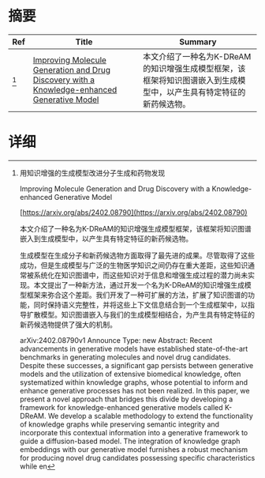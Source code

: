 # 摘要

| Ref | Title | Summary |
| --- | --- | --- |
| [^1] | [Improving Molecule Generation and Drug Discovery with a Knowledge-enhanced Generative Model](https://arxiv.org/abs/2402.08790) | 本文介绍了一种名为K-DReAM的知识增强生成模型框架，该框架将知识图谱嵌入到生成模型中，以产生具有特定特征的新药候选物。 |

# 详细

[^1]: 用知识增强的生成模型改进分子生成和药物发现

    Improving Molecule Generation and Drug Discovery with a Knowledge-enhanced Generative Model

    [https://arxiv.org/abs/2402.08790](https://arxiv.org/abs/2402.08790)

    本文介绍了一种名为K-DReAM的知识增强生成模型框架，该框架将知识图谱嵌入到生成模型中，以产生具有特定特征的新药候选物。

    

    生成模型在生成分子和新药候选物方面取得了最先进的成果。尽管取得了这些成功，但是生成模型与广泛的生物医学知识之间仍存在重大差距，这些知识通常被系统化在知识图谱中，而这些知识对于信息和增强生成过程的潜力尚未实现。本文提出了一种新方法，通过开发一个名为K-DReAM的知识增强生成模型框架来弥合这个差距。我们开发了一种可扩展的方法，扩展了知识图谱的功能，同时保持语义完整性，并将这些上下文信息结合到一个生成框架中，以指导扩散模型。知识图谱嵌入与我们的生成模型相结合，为产生具有特定特征的新药候选物提供了强大的机制。

    arXiv:2402.08790v1 Announce Type: new Abstract: Recent advancements in generative models have established state-of-the-art benchmarks in generating molecules and novel drug candidates. Despite these successes, a significant gap persists between generative models and the utilization of extensive biomedical knowledge, often systematized within knowledge graphs, whose potential to inform and enhance generative processes has not been realized. In this paper, we present a novel approach that bridges this divide by developing a framework for knowledge-enhanced generative models called K-DReAM. We develop a scalable methodology to extend the functionality of knowledge graphs while preserving semantic integrity and incorporate this contextual information into a generative framework to guide a diffusion-based model. The integration of knowledge graph embeddings with our generative model furnishes a robust mechanism for producing novel drug candidates possessing specific characteristics while en
    

